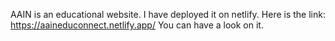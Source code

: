 AAIN is an educational website. I have deployed it on netlify.
Here is the link: https://aaineduconnect.netlify.app/
You can have a look on it.
